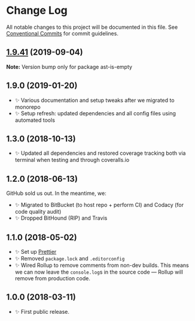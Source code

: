 # Change Log

All notable changes to this project will be documented in this file.
See [Conventional Commits](https://conventionalcommits.org) for commit guidelines.

## [1.9.41](https://gitlab.com/codsen/codsen/compare/ast-is-empty@1.9.40...ast-is-empty@1.9.41) (2019-09-04)

**Note:** Version bump only for package ast-is-empty





## 1.9.0 (2019-01-20)

- ✨ Various documentation and setup tweaks after we migrated to monorepo
- ✨ Setup refresh: updated dependencies and all config files using automated tools

## 1.3.0 (2018-10-13)

- ✨ Updated all dependencies and restored coverage tracking both via terminal when testing and through coveralls.io

## 1.2.0 (2018-06-13)

GitHub sold us out. In the meantime, we:

- ✨ Migrated to BitBucket (to host repo + perform CI) and Codacy (for code quality audit)
- ✨ Dropped BitHound (RIP) and Travis

## 1.1.0 (2018-05-02)

- ✨ Set up [Prettier](https://prettier.io)
- ✨ Removed `package.lock` and `.editorconfig`
- ✨ Wired Rollup to remove comments from non-dev builds. This means we can now leave the `console.log`s in the source code — Rollup will remove from production code.

## 1.0.0 (2018-03-11)

- ✨ First public release.
